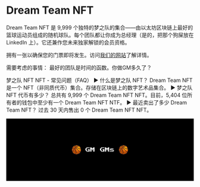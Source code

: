 # Dream Team NFT

Dream Team NFT 是 9,999 个独特的梦之队的集合——由以太坊区块链上最好的篮球运动员组成的随机球队。每个团队都让你成为总经理（是的，把那个狗屎放在 LinkedIn 上）。它还兼作您未来独家解锁的会员资格。

拥有一张以确保您的门票即将发生。访问[我们的网站](https://dreamteamnft.com/)了解详情。

需要考虑的事情：
最好的团队是时间的函数。你做GM多久了？

梦之队 NFT NFT - 常见问题（FAQ）
▶ 什么是梦之队 NFT？
Dream Team NFT 是一个 NFT（非同质代币）集合。存储在区块链上的数字艺术品集合。
▶ 梦之队 NFT 代币有多少？
总共有 9,999 个 Dream Team NFT NFT。目前，5,404 位所有者的钱包中至少有一个 Dream Team NFT NTF。
▶ 最近卖出了多少 Dream Team NFT？
过去 30 天内售出 0 个 Dream Team NFT NFT。

![NFT](1080x360.jpg)


